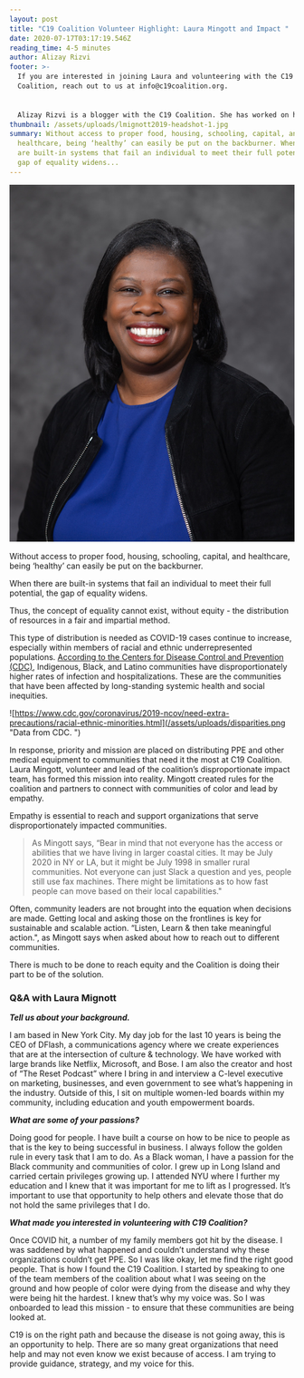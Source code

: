 ```yaml
---
layout: post
title: "C19 Coalition Volunteer Highlight: Laura Mingott and Impact "
date: 2020-07-17T03:17:19.546Z
reading_time: 4-5 minutes
author: Alizay Rizvi
footer: >-
  If you are interested in joining Laura and volunteering with the C19
  Coalition, reach out to us at info@c19coalition.org.


  Alizay Rizvi is a blogger with the C19 Coalition. She has worked on health equity programs, including at the American Heart Association, to increase diversity in the health and social justice sector and aid in finding solutions to lessen health disparities and inequities in the United States. As a young professional, she is passionate about educating and empowering her generation to become agents of change. You can find her on [LinkedIn](https://www.linkedin.com/in/alizayrizvi/).
thumbnail: /assets/uploads/lmignott2019-headshot-1.jpg
summary: Without access to proper food, housing, schooling, capital, and
  healthcare, being ‘healthy’ can easily be put on the backburner. When there
  are built-in systems that fail an individual to meet their full potential, the
  gap of equality widens...
---
```

![](/assets/uploads/lmignott2019-headshot-1.jpg)

Without access to proper food, housing, schooling, capital, and healthcare, being ‘healthy’ can easily be put on the backburner.

When there are built-in systems that fail an individual to meet their full potential, the gap of equality widens.

Thus, the concept of equality cannot exist, without equity - the distribution of resources in a fair and impartial method.

This type of distribution is needed as COVID-19 cases continue to increase, especially within members of racial and ethnic underrepresented populations. [According to the Centers for Disease Control and Prevention (CDC)](https://www.cdc.gov/coronavirus/2019-ncov/need-extra-precautions/racial-ethnic-minorities.html), Indigenous, Black, and Latino communities have disproportionately higher rates of infection and hospitalizations. These are the communities that have been affected by long-standing systemic health and social inequities.

![https://www.cdc.gov/coronavirus/2019-ncov/need-extra-precautions/racial-ethnic-minorities.html](/assets/uploads/disparities.png "Data from CDC. ")

In response, priority and mission are placed on distributing PPE and other medical equipment to communities that need it the most at C19 Coalition. Laura Mingott, volunteer and lead of the coalition’s disproportionate impact team, has formed this mission into reality. Mingott created rules for the coalition and partners to connect with communities of color and lead by empathy.

Empathy is essential to reach and support organizations that serve disproportionately impacted communities.

> As Mingott says, “Bear in mind that not everyone has the access or abilities that we have living in larger coastal cities. It may be July 2020 in NY or LA, but it might be July 1998 in smaller rural communities. Not everyone can just Slack a question and yes, people still use fax machines. There might be limitations as to how fast people can move based on their local capabilities."

Often, community leaders are not brought into the equation when decisions are made. Getting local and asking those on the frontlines is key for sustainable and scalable action. “Listen, Learn & then take meaningful action.", as Mingott says when asked about how to reach out to different communities.

There is much to be done to reach equity and the Coalition is doing their part to be of the solution.

### Q&A with Laura Mignott

***Tell us about your background.***

I am based in New York City. My day job for the last 10 years is being the CEO of DFlash, a communications agency where we create experiences that are at the intersection of culture & technology. We have worked with large brands like Netflix, Microsoft, and Bose. I am also the creator and host of “The Reset Podcast” where I bring in and interview a C-level executive on marketing, businesses, and even government to see what’s happening in the industry. Outside of this, I sit on multiple women-led boards within my community, including education and youth empowerment boards.

***What are some of your passions?***

Doing good for people. I have built a course on how to be nice to people as that is the key to being successful in business. I always follow the golden rule in every task that I am to do. As a Black woman, I have a passion for the Black community and communities of color. I grew up in Long Island and carried certain privileges growing up. I attended NYU where I further my education and I knew that it was important for me to lift as I progressed. It’s important to use that opportunity to help others and elevate those that do not hold the same privileges that I do.

***What made you interested in volunteering with C19 Coalition?***

Once COVID hit, a number of my family members got hit by the disease. I was saddened by what happened and couldn’t understand why these organizations couldn’t get PPE. So I was like okay, let me find the right good people. That is how I found the C19 Coalition. I started by speaking to one of the team members of the coalition about what I was seeing on the ground and how people of color were dying from the disease and why they were being hit the hardest. I knew that’s why my voice was. So I was onboarded to lead this mission - to ensure that these communities are being looked at.

C19 is on the right path and because the disease is not going away, this is an opportunity to help. There are so many great organizations that need help and may not even know we exist because of access. I am trying to provide guidance, strategy, and my voice for this.

